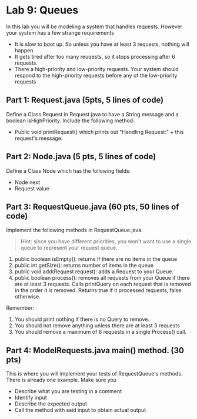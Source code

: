 # Lab 9: Queues

In this lab you will be modeling a system that handles requests. However your system has a few strange requirements

* It is slow to boot up. So unless you have at least 3 requests, nothing will happen
* It gets tired after too many reuqests, so it stops processing after 6 requests.
* There a high-priority and low-priority requests. Your system should respond to the high-priority requests before any of the low-priority requests
## Part 1: Request.java (5pts, 5 lines of code)
Define a Class Request in Request.java to have a String message and a boolean isHighPriority. Include the following method:
* Public void printRequest() which prints out "Handling Request:" + this request's message.

## Part 2: Node.java (5 pts, 5 lines of code)
Define a Class Node which has the following fields:
* Node next 
* Request value

## Part 3: RequestQueue.java (60 pts, 50 lines of code)
Implement the following methods in RequestQueue.java.

> Hint: since you have different priorities, you won't want to use a single queue to represent your request queue.
1) public boolean isEmpty(): returns if there are no items in the queue
2) public int getSize(): returns number of items in the queue
3) public void add(Request request): adds a Request to your Queue. 
4) public boolean process(): removes all requests from your Queue if there are at least 3 requests. Calls printQuery on each request that is removed in the order it is removed. Returns true if it processed requests, false otherwise. 
   

Remember:
1) You should print nothing if there is no Query to remove.
2) You should not remove anything unless there are at least 3 requests
3) You should remove a maximum of 6 requests in a single Process() call.

## Part 4: ModelRequests.java main() method. (30 pts)
This is where you will implement your tests of RequestQueue's methods. There is already one example. Make sure you
* Describe what you are testing in a comment
* Identify input
* Describe the expected output
* Call the method with said input to obtain actual output
